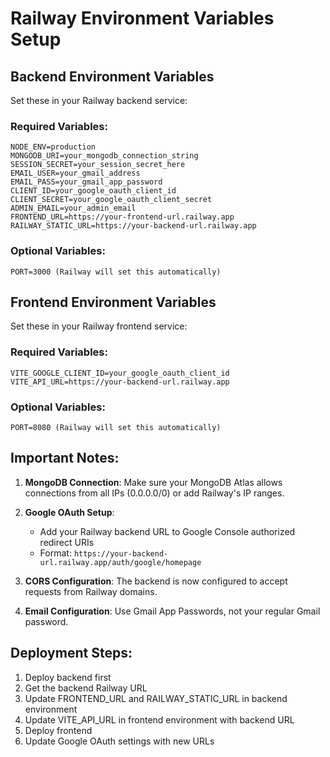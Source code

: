 # Railway Environment Variables Setup

## Backend Environment Variables

Set these in your Railway backend service:

### Required Variables:
```
NODE_ENV=production
MONGODB_URI=your_mongodb_connection_string
SESSION_SECRET=your_session_secret_here
EMAIL_USER=your_gmail_address
EMAIL_PASS=your_gmail_app_password
CLIENT_ID=your_google_oauth_client_id
CLIENT_SECRET=your_google_oauth_client_secret
ADMIN_EMAIL=your_admin_email
FRONTEND_URL=https://your-frontend-url.railway.app
RAILWAY_STATIC_URL=https://your-backend-url.railway.app
```

### Optional Variables:
```
PORT=3000 (Railway will set this automatically)
```

## Frontend Environment Variables

Set these in your Railway frontend service:

### Required Variables:
```
VITE_GOOGLE_CLIENT_ID=your_google_oauth_client_id
VITE_API_URL=https://your-backend-url.railway.app
```

### Optional Variables:
```
PORT=8080 (Railway will set this automatically)
```

## Important Notes:

1. **MongoDB Connection**: Make sure your MongoDB Atlas allows connections from all IPs (0.0.0.0/0) or add Railway's IP ranges.

2. **Google OAuth Setup**: 
   - Add your Railway backend URL to Google Console authorized redirect URIs
   - Format: `https://your-backend-url.railway.app/auth/google/homepage`

3. **CORS Configuration**: The backend is now configured to accept requests from Railway domains.

4. **Email Configuration**: Use Gmail App Passwords, not your regular Gmail password.

## Deployment Steps:

1. Deploy backend first
2. Get the backend Railway URL
3. Update FRONTEND_URL and RAILWAY_STATIC_URL in backend environment
4. Update VITE_API_URL in frontend environment with backend URL
5. Deploy frontend
6. Update Google OAuth settings with new URLs
